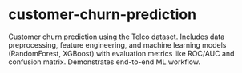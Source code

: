 # customer-churn-prediction
Customer churn prediction using the Telco dataset. Includes data preprocessing, feature engineering, and machine learning models (RandomForest, XGBoost) with evaluation metrics like ROC/AUC and confusion matrix. Demonstrates end-to-end ML workflow.
